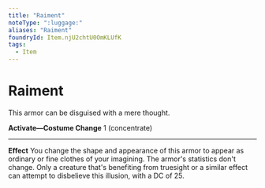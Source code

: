 ```yaml
---
title: "Raiment"
noteType: ":luggage:"
aliases: "Raiment"
foundryId: Item.njU2chtU0OmKLUfK
tags:
  - Item
---
```


# Raiment

This armor can be disguised with a mere thought.

**Activate—Costume Change** 1 (concentrate)

* * *

**Effect** You change the shape and appearance of this armor to appear as ordinary or fine clothes of your imagining. The armor's statistics don't change. Only a creature that's benefiting from truesight or a similar effect can attempt to disbelieve this illusion, with a DC of 25.

